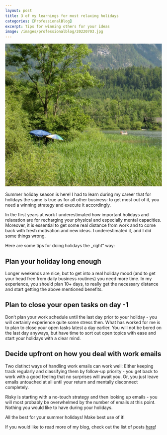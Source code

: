 ```yaml
---
layout: post
title: 3 of my learnings for most relaxing holidays
categories: [ProfessionalBlog]
excerpt: Tips for winning others for your ideas
image: /images/professionalblog/20220703.jpg
---
```


![Jakob’s Professional blog](../images/professionalblog/20220703.jpg)

Summer holiday season is here! I had to learn during my career that for holidays the same is true as for all other business: to get most out of it, you need a winning strategy and execute it accordingly.

In the first years at work I underestimated how important holidays and relaxation are for recharging your physical and especially mental capacities. Moreover, it is essential to get some real distance from work and to come back with fresh motivation and new ideas. I underestimated it, and I did some things wrong.

Here are some tips for doing holidays the „right“ way:

## Plan your holiday long enough

Longer weekends are nice, but to get into a real holiday mood (and to get your head free from daily business routines) you need more time. In my experience, you should plan 10+ days, to really get the necessary distance and start getting the above mentioned benefits.

## Plan to close your open tasks on day -1

Don’t plan your work schedule until the last day prior to your holiday - you will certainly experience quite some stress then. What has worked for me is to plan to close your open tasks latest a day earlier. You will not be bored on the last day anyways, but have time to sort out open topics with ease and start your holidays with a clear mind.

## Decide upfront on how you deal with work emails

Two distinct ways of handling work emails can work well: Either keeping track regularly and classifying them by follow-up priority - you get back to work with a good feeling that no surprises will await you. Or, you just leave emails untouched at all until your return and mentally disconnect completely.

Risky is starting with a no-touch strategy and then looking up emails - you will most probably be overwhelmed by the number of emails at this point. Nothing you would like to have during your holidays.


All the best for your summer holidays! Make best use of it!   


If you would like to read more of my blog, check out the list of posts [here](../welcome_to_jakobs_professional_blog)!